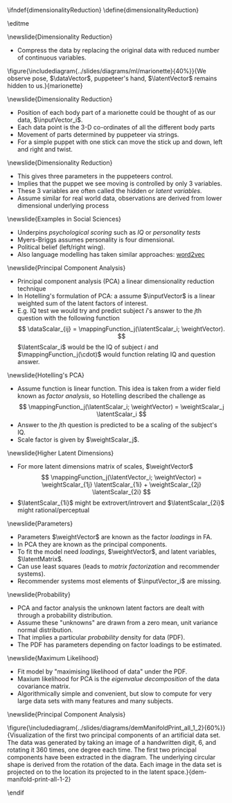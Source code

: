 \ifndef{dimensionalityReduction}
\define{dimensionalityReduction}

\editme

\newslide{Dimensionality Reduction}

* Compress the data by replacing the original data with reduced number of continuous variables.

\figure{\includediagram{../slides/diagrams/ml/marionette}{40%}}{We observe pose, $\dataVector$, puppeteer's hand, $\latentVector$ remains hidden to us.}{marionette}

\newslide{Dimensionality Reduction}

* Position of each body part of a marionette could be thought of as our data, $\inputVector_i$.
* Each data point is the 3-D co-ordinates of all the different body parts 
* Movement of parts determined by puppeteer via strings.
* For a simple puppet with one stick can move the stick up and down, left and right and twist.

\newslide{Dimensionality Reduction}

* This gives three parameters in the puppeteers control.
* Implies that the puppet we see moving is controlled by only 3 variables.
* These 3 variables are often called the hidden or *latent variables*. 
* Assume similar for real world data, observations are derived from lower dimensional underlying process

\newslide{Examples in Social Sciences}

* Underpins *psychological scoring* such as *IQ* or *personality tests*
* Myers-Briggs assumes personality is four dimensional.
* Political belief (left/right wing).
* Also language modelling has taken similar approaches: [word2vec](https://arxiv.org/abs/1301.3781) 

\newslide{Principal Component Analysis}

* Principal component analysis (PCA) a linear dimensionality reduction technique
* In Hotelling's formulation of PCA: a assume $\inputVector$ is a linear weighted sum of the latent factors of interest.
* E.g. IQ test we would try and predict subject $i$'s answer to the $j$th question with the following function
$$
\dataScalar_{ij} = \mappingFunction_j(\latentScalar_i; \weightVector).
$$
$\latentScalar_i$ would be the IQ of subject $i$ and $\mappingFunction_j(\cdot)$ would function relating IQ and question answer.

\newslide{Hotelling's PCA}

* Assume function is linear function. This idea is taken from a wider field known as *factor analysis*, so Hotelling described the challenge as
$$
\mappingFunction_j(\latentScalar_i; \weightVector) = \weightScalar_j \latentScalar_i
$$
* Answer to the $j$th question is predicted to be a scaling of the subject's IQ.
* Scale factor is given by $\weightScalar_j$.

\newslide{Higher Latent Dimensions}

* For more latent dimensions matrix of scales, $\weightVector$
$$
\mappingFunction_j(\latentVector_i; \weightVector) = \weightScalar_{1j} \latentScalar_{1i} + \weightScalar_{2j} \latentScalar_{2i}
$$
*  $\latentScalar_{1i}$ might be extrovert/introvert and $\latentScalar_{2i}$ might rational/perceptual


\newslide{Parameters}

* Parameters $\weightVector$ are known as the factor *loadings* in FA.
* In PCA they are known as the principal components.
* To fit the model need *loadings*, $\weightVector$, and latent variables, $\latentMatrix$.
* Can use least squares (leads to *matrix factorization* and recommender systems).
* Recommender systems most elements of $\inputVector_i$ are missing.

\newslide{Probability}

* PCA and factor analysis the unknown latent factors are dealt with through a probability distribution.
* Assume these "unknowns" are  drawn from a zero mean, unit variance normal distribution.
* That implies a particular *probability* density for data (PDF).
* The PDF has parameters depending on factor loadings to be estimated.


\newslide{Maximum Likelihood}

* Fit model by "maximising likelihood of data" under the PDF.
* Maxium likelihood for PCA is the *eigenvalue decomposition* of the data covariance matrix.
* Algorithmically simple and convenient, but slow to compute for very large data sets with many features and many subjects.

\newslide{Principal Component Analysis}

\figure{\includediagram{../slides/diagrams/demManifoldPrint_all_1_2}{60%}}{Visualization of the first two principal components of an artificial data set. The data was generated by taking an image of a handwritten digit, 6, and rotating it 360 times, one degree each time. The first two principal components have been extracted in the diagram. The underlying circular shape is derived from the rotation of the data. Each image in the data set is projected on to the location its projected to in the latent space.}{dem-manifold-print-all-1-2}

\endif
